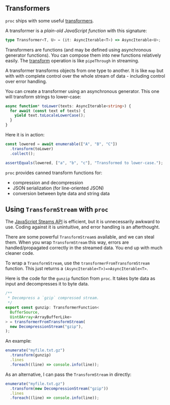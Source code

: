 ## Transformers

`proc` ships with some useful
[transformers](https://deno.land/x/proc@{{gitv}}/src/transformers.ts).

A transformer is a _plain-old JavaScript function_ with this signature:

```typescript
type Transformer<T, U> = (it: AsyncIterable<T>) => AsyncIterable<U>;
```

Transformers are functions (and may be defined using asynchronous generator
functions). You can compose them into new functions relatively easily. The
[transform](https://deno.land/x/proc@{{gitv}}/mod3.ts?s=Enumerable#method_transform_0)
operation is like `pipeThrough` in streaming.

A transformer transforms objects from one type to another. It is like `map` but
with with complete control over the whole stream of data - including control
over error handling.

You can create a transformer using an asynchronous generator. This one will
transform strings to lower-case:

```typescript
async function* toLower(texts: AsyncIterable<string>) {
  for await (const text of texts) {
    yield text.toLocaleLowerCase();
  }
}
```

Here it is in action:

```typescript
const lowered = await enumerable(["A", "B", "C"])
  .transform(toLower)
  .collect();

assertEquals(lowered, ["a", "b", "c"], "Transformed to lower-case.");
```

`proc` provides canned transform functions for:

- compression and decompression
- JSON serialization (for line-oriented JSON)
- conversion between byte data and string data

## Using `TransformStream` with `proc`

The
[JavaScript Steams API](https://developer.mozilla.org/en-US/docs/Web/API/Streams_API)
is efficient, but it is unnecessarily awkward to use. Coding against it is
unintuitive, and error handling is an afterthought.

There are some powerful `TransformStream`s available, and we can steal them.
When you wrap `TransformStream` this way, errors are handled/propagated
correctly in the streamed data. You end up with much cleaner code.

To wrap a `TransformStream`, use the `transformerFromTransformStream` function.
This just returns a `(AsyncIterable<T>)=>AsyncIterable<T>`.

Here is the code for the `gunzip` function from `proc`. It takes byte data as
input and decompresses it to byte data.

```typescript
/**
 * Decompress a `gzip` compressed stream.
 */
export const gunzip: TransformerFunction<
  BufferSource,
  Uint8Array<ArrayBufferLike>
> = transformerFromTransformStream(
  new DecompressionStream("gzip"),
);
```

An example:

```typescript
enumerate("myfile.txt.gz")
  .transform(gunzip)
  .lines
  .foreach((line) => console.info(line));
```

As an alternative, I can pass the `TransformStream` in directly:

```typescript
enumerate("myfile.txt.gz")
  .transform(new DecompressionStream("gzip"))
  .lines
  .foreach((line) => console.info(line));
```
